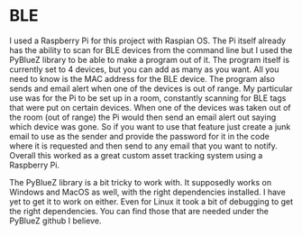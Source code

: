 # BLE

I used a Raspberry Pi for this project with Raspian OS. The Pi itself already has the ability to scan for BLE devices from the
command line but I used the PyBlueZ library to be able to make a program out of it. The program itself is currently set to 4
devices, but you can add as many as you want. All you need to know is the MAC address for the BLE device. The program also sends
and email alert when one of the devices is out of range. My particular use was for the Pi to be set up in a room, constantly 
scanning for BLE tags that were put on certain devices. When one of the devices was taken out of the room (out of range) the Pi 
would then send an email alert out saying which device was gone. So if you want to use that feature just create a junk email to use
as the sender and provide the password for it in the code where it is requested and then send to any email that you want to notify.
Overall this worked as a great custom asset tracking system using a Raspberry Pi. 

  The PyBlueZ library is a bit tricky to work with. It supposedly works on Windows and MacOS as well, with the right dependencies
 installed. I have yet to get it to work on either. Even for Linux it took a bit of debugging to get the right dependencies. You can
 find those that are needed under the PyBlueZ github I believe. 
